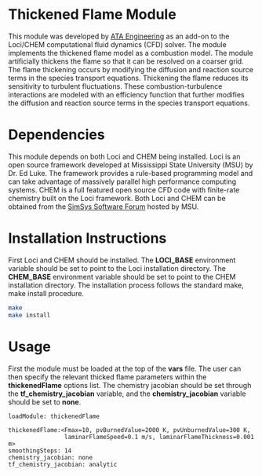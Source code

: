 # Thickened Flame Module
This module was developed by [ATA Engineering](http://www.ata-e.com) as an 
add-on to the Loci/CHEM computational fluid dynamics (CFD) solver. The module 
implements the thickened flame model as a combustion model. The module 
artificially thickens the flame so that it can be resolved on a coarser grid.
The flame thickening occurs by modifying the diffusion and reaction source 
terms in the species transport equations. Thickening the flame reduces its
sensitivity to turbulent fluctuations. These combustion-turbulence interactions
are modeled with an efficiency function that further modifies the diffusion 
and reaction source terms in the species transport equations.

# Dependencies
This module depends on both Loci and CHEM being installed. Loci is an open
source framework developed at Mississippi State University (MSU) by Dr. Ed 
Luke. The framework provides a rule-based programming model and can take 
advantage of massively parallel high performance computing systems. CHEM is a 
full featured open source CFD code with finite-rate chemistry built on the Loci 
framework. Both Loci and CHEM can be obtained from the 
[SimSys Software Forum](http://www.simcenter.msstate.edu) hosted by MSU.

# Installation Instructions
First Loci and CHEM should be installed. The **LOCI_BASE** environment
variable should be set to point to the Loci installation directory. The 
**CHEM_BASE** environment variable should be set to point to the CHEM 
installation directory. The installation process follows the standard 
make, make install procedure.

```bash
make
make install
```

# Usage
First the module must be loaded at the top of the **vars** file. 
The user can then specify the relevant thicked flame parameters within the
**thickenedFlame** options list. The chemistry jacobian should be set through
the **tf_chemistry_jacobian** variable, and the **chemistry_jacobian** variable
should be set to **none**.

```
loadModule: thickenedFlame

thickenedFlame:<Fmax=10, pvBurnedValue=2000 K, pvUnburnedValue=300 K, 
                laminarFlameSpeed=0.1 m/s, laminarFlameThickness=0.001 m>
smoothingSteps: 14
chemistry_jacobian: none
tf_chemistry_jacobian: analytic
                
```

